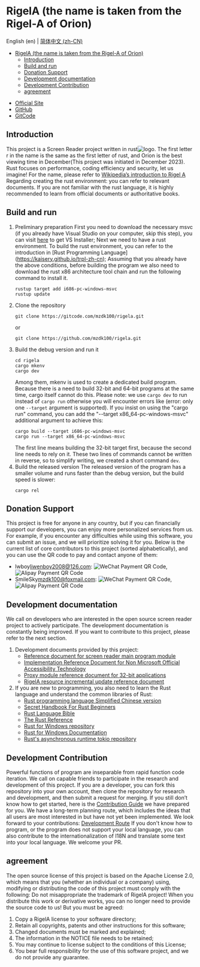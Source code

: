 # RigelA (the name is taken from the Rigel-A of Orion)

English (en) | [简体中文 (zh-CN)](README.md)

<!-- TOC -->
* [RigelA (the name is taken from the Rigel-A of Orion)](#rigela-the-name-is-taken-from-the-rigel-a-of-orion)
  * [Introduction](#introduction)
  * [Build and run](#build-and-run)
  * [Donation Support](#donation-support)
  * [Development documentation](#development-documentation)
  * [Development Contribution](#development-contribution)
  * [agreement](#agreement)
<!-- TOC -->

* [Official Site](http://rigela.site)
* [GitHub](https://github.com/mzdk100/rigela)
* [GitCode](https://gitcode.com/mzdk100/rigela)

## Introduction

This project is a Screen Reader project written in rust![logo](images/logo.ico).
The first letter r in the name is the same as the first letter of rust, and Orion is the best viewing time in December(This project was initiated in December 2023).
Rust focuses on performance, coding efficiency and security, let us imagine!
For the name, please refer
to [Wikipedia’s introduction to Rigel A](https://zh.wikipedia.org/wiki/%E5%8F%83%E5%AE%BF%E4%B8%83)
Regarding creating the rust environment: you can refer to relevant documents. If you are not familiar with the rust
language, it is highly recommended to learn from official documents or authoritative books.

## Build and run

1. Preliminary preparation
   First you need to download the necessary msvc (if you already have Visual Studio on your computer, skip this step),
   you can visit [here](https://visualstudio.microsoft.com/zh-hans/downloads/) to get VS Installer;
   Next we need to have a rust environment. To build the rust environment, you can refer to the introduction
   in [Rust Programming Language] (https://kaisery.github.io/trpl-zh-cn);
   Assuming that you already have the above conditions, before building the program we also need to download the rust
   x86 architecture tool chain and run the following command to install it.
    ```shell
    rustup target add i686-pc-windows-msvc
    rustup update
    ```
2. Clone the repository
    ```shell
    git clone https://gitcode.com/mzdk100/rigela.git
    ```
   or
    ```shell
    git clone https://github.com/mzdk100/rigela.git
    ```
3. Build the debug version and run it
    ```shell
    cd rigela
    cargo mkenv
    cargo dev
    ```
   Among them, mkenv is used to create a dedicated build program. Because there is a need to build 32-bit and 64-bit
   programs at the same time, cargo itself cannot do this.
   Please note: we use `cargo dev` to run instead of `cargo run` otherwise you will encounter errors like (error: only
   one `--target` argument is supported).
   If you insist on using the "cargo run" command, you can add the "--target x86_64-pc-windows-msvc" additional argument
   to achieve this:
    ```shell
    cargo build --target i686-pc-windows-msvc
    cargo run --target x86_64-pc-windows-msvc
    ```
   The first line means building the 32-bit target first, because the second line needs to rely on it. These two lines
   of commands cannot be written in reverse, so to simplify writing, we created a short command `dev`.
4. Build the released version
   The released version of the program has a smaller volume and runs faster than the debug version, but the build speed
   is slower:
    ```shell
    cargo rel
    ```

## Donation Support

This project is free for anyone in any country, but if you can financially support our developers, you can enjoy more personalized services from us.
For example, if you encounter any difficulties while using this software, you can submit an issue, and we will prioritize solving it for you.
Below is the current list of core contributors to this project (sorted alphabetically), and you can use the QR code to pay and contact anyone of them:
- lwboy<liwenboy2008@126.com>: ![WeChat Payment QR Code](images/lw_weixin.png), ![Alipay Payment QR Code](images/lw_alipay.jpg)
- SmileSky<mzdk100@foxmail.com>: ![WeChat Payment QR Code](images/lq_weixin.jpg), ![Alipay Payment QR Code](images/lq_alipay.jpg)


## Development documentation

We call on developers who are interested in the open source screen reader project to actively participate. The
development documentation is constantly being improved. If you want to contribute to this project, please refer to the
next section.

1. Development documents provided by this project:
    - [Reference document for screen reader main program module](main/README.md)
    - [Implementation Reference Document for Non Microsoft Official Accessibility Technology](a11y/README)
    - [Proxy module reference document for 32-bit applications](proxy32/README.md)
    - [RigelA resource incremental update reference document](resources/README.md)
2. If you are new to programming, you also need to learn the Rust language and understand the common libraries of Rust:
    - [Rust programming language Simplified Chinese version](https://kaisery.github.io/trpl-zh-cn)
    - [Secret Handbook For Rust Beginners](https://rust-book.junmajinlong.com/)
    - [Rust Language Bible](https://course.rs/about-book.html)
    - [The Rust Reference](https://doc.rust-lang.org/stable/reference/)
    - [Rust for Windows repository](https://github.com/microsoft/windows-rs)
    - [Rust for Windows Documentation](https://microsoft.github.io/windows-docs-rs/)
    - [Rust's asynchronous runtime tokio repository](https://github.com/tokio-rs/tokio)

## Development Contribution

Powerful functions of program are inseparable from rapid function code iteration. We call on capable friends to
participate in the research and development of this project.
If you are a developer, you can fork this repository into your own account, then clone the repository for research and
development, and then submit a request for merging.
If you still don’t know how to get started, here is the [Contribution Guide](CONTRIBUTING.md) we have prepared for you.
We have a long-term planning route, which includes the ideas that all users are most interested in but have not yet been
implemented. We look forward to your contributions: [Development Route](https://gitcode.net/mzdk100/rigela/-/issues/1)
If you don't know how to program, or the program does not support your local language, you can also contribute to the
internationalization of I18N and translate some text into your local language. We welcome your PR.

## agreement

The open source license of this project is based on the Apache License 2.0, which means that you (whether an individual
or a company) using, modifying or distributing the code of this project must comply with the following:
Do not misappropriate the trademark of RigelA project!
When you distribute this work or derivative works, you can no longer need to provide the source code to us! But you must
be agreed:

1. Copy a RigelA license to your software directory;
2. Retain all copyrights, patents and other instructions for this software;
3. Changed documents must be marked and explained;
4. The information in the NOTICE file needs to be retained;
5. You may continue to license subject to the conditions of this License;
6. You bear full responsibility for the use of this software project, and we do not provide any guarantee.